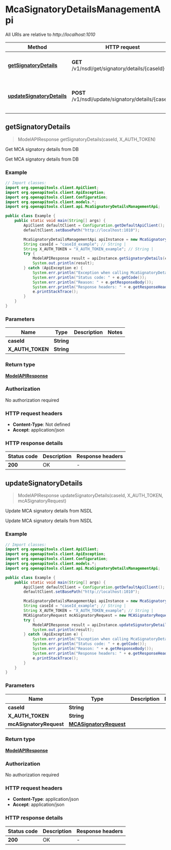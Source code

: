 # McaSignatoryDetailsManagementApi

All URIs are relative to *http://localhost:1010*

| Method | HTTP request | Description |
|------------- | ------------- | -------------|
| [**getSignatoryDetails**](McaSignatoryDetailsManagementApi.md#getSignatoryDetails) | **GET** /v1/nsdl/get/signatory/details/{caseId} | Get MCA signatory details from DB |
| [**updateSignatoryDetails**](McaSignatoryDetailsManagementApi.md#updateSignatoryDetails) | **POST** /v1/nsdl/update/signatory/details/{caseId} | Update MCA signatory details from NSDL |



## getSignatoryDetails

> ModelAPIResponse getSignatoryDetails(caseId, X_AUTH_TOKEN)

Get MCA signatory details from DB

Get MCA signatory details from DB

### Example

```java
// Import classes:
import org.openapitools.client.ApiClient;
import org.openapitools.client.ApiException;
import org.openapitools.client.Configuration;
import org.openapitools.client.models.*;
import org.openapitools.client.api.McaSignatoryDetailsManagementApi;

public class Example {
    public static void main(String[] args) {
        ApiClient defaultClient = Configuration.getDefaultApiClient();
        defaultClient.setBasePath("http://localhost:1010");

        McaSignatoryDetailsManagementApi apiInstance = new McaSignatoryDetailsManagementApi(defaultClient);
        String caseId = "caseId_example"; // String | 
        String X_AUTH_TOKEN = "X_AUTH_TOKEN_example"; // String | 
        try {
            ModelAPIResponse result = apiInstance.getSignatoryDetails(caseId, X_AUTH_TOKEN);
            System.out.println(result);
        } catch (ApiException e) {
            System.err.println("Exception when calling McaSignatoryDetailsManagementApi#getSignatoryDetails");
            System.err.println("Status code: " + e.getCode());
            System.err.println("Reason: " + e.getResponseBody());
            System.err.println("Response headers: " + e.getResponseHeaders());
            e.printStackTrace();
        }
    }
}
```

### Parameters


| Name | Type | Description  | Notes |
|------------- | ------------- | ------------- | -------------|
| **caseId** | **String**|  | |
| **X_AUTH_TOKEN** | **String**|  | |

### Return type

[**ModelAPIResponse**](ModelAPIResponse.md)

### Authorization

No authorization required

### HTTP request headers

- **Content-Type**: Not defined
- **Accept**: application/json


### HTTP response details
| Status code | Description | Response headers |
|-------------|-------------|------------------|
| **200** | OK |  -  |


## updateSignatoryDetails

> ModelAPIResponse updateSignatoryDetails(caseId, X_AUTH_TOKEN, mcASignatoryRequest)

Update MCA signatory details from NSDL

Update MCA signatory details from NSDL

### Example

```java
// Import classes:
import org.openapitools.client.ApiClient;
import org.openapitools.client.ApiException;
import org.openapitools.client.Configuration;
import org.openapitools.client.models.*;
import org.openapitools.client.api.McaSignatoryDetailsManagementApi;

public class Example {
    public static void main(String[] args) {
        ApiClient defaultClient = Configuration.getDefaultApiClient();
        defaultClient.setBasePath("http://localhost:1010");

        McaSignatoryDetailsManagementApi apiInstance = new McaSignatoryDetailsManagementApi(defaultClient);
        String caseId = "caseId_example"; // String | 
        String X_AUTH_TOKEN = "X_AUTH_TOKEN_example"; // String | 
        MCASignatoryRequest mcASignatoryRequest = new MCASignatoryRequest(); // MCASignatoryRequest | 
        try {
            ModelAPIResponse result = apiInstance.updateSignatoryDetails(caseId, X_AUTH_TOKEN, mcASignatoryRequest);
            System.out.println(result);
        } catch (ApiException e) {
            System.err.println("Exception when calling McaSignatoryDetailsManagementApi#updateSignatoryDetails");
            System.err.println("Status code: " + e.getCode());
            System.err.println("Reason: " + e.getResponseBody());
            System.err.println("Response headers: " + e.getResponseHeaders());
            e.printStackTrace();
        }
    }
}
```

### Parameters


| Name | Type | Description  | Notes |
|------------- | ------------- | ------------- | -------------|
| **caseId** | **String**|  | |
| **X_AUTH_TOKEN** | **String**|  | |
| **mcASignatoryRequest** | [**MCASignatoryRequest**](MCASignatoryRequest.md)|  | |

### Return type

[**ModelAPIResponse**](ModelAPIResponse.md)

### Authorization

No authorization required

### HTTP request headers

- **Content-Type**: application/json
- **Accept**: application/json


### HTTP response details
| Status code | Description | Response headers |
|-------------|-------------|------------------|
| **200** | OK |  -  |

